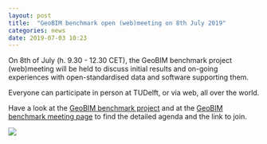 ```yaml
---
layout: post
title:  "GeoBIM benchmark open (web)meeting on 8th July 2019"
categories: news
date: 2019-07-03 10:23
---
```


On 8th of July (h. 9.30 - 12.30 CET), the GeoBIM benchmark project (web)meeting will be held to discuss initial results and on-going experiences with open-standardised data and software supporting them.

Everyone can participate in person at TUDelft, or via web, all over the world.

Have a look at the [GeoBIM benchmark project](https://3d.bk.tudelft.nl/projects/geobim-benchmark/) and at the [GeoBIM benchmark meeting page](https://3d.bk.tudelft.nl/projects/geobim-benchmark/events.html#geobim-benchmark-webmeeting) to find the detailed agenda and the link to join.


<div class="row">
  <div class="col-sm-6 col-xs-12"><img class="img-responsive" src="{{ site.baseurl }}/projects/geobim-benchmark/img/Meeting.gif"></div>

</div>
